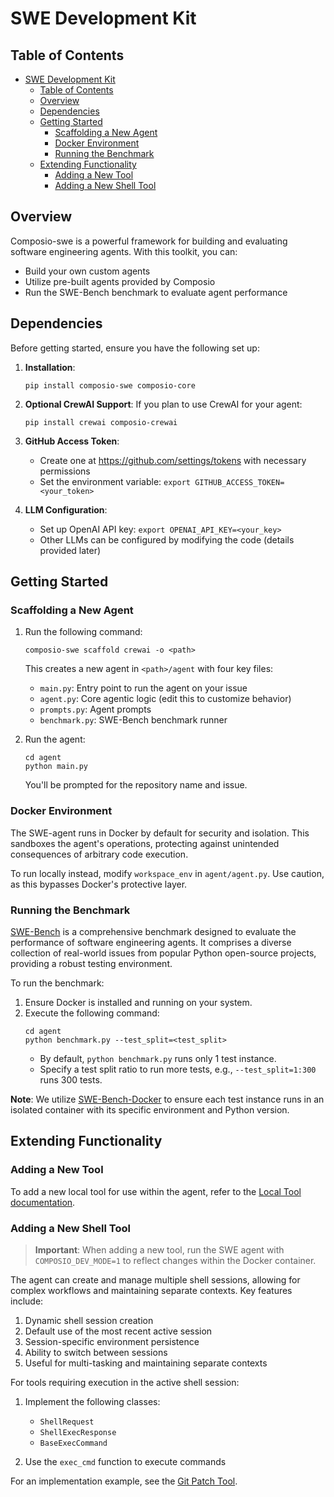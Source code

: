 # SWE Development Kit

## Table of Contents

- [SWE Development Kit](#swe-development-kit)
  - [Table of Contents](#table-of-contents)
  - [Overview](#overview)
  - [Dependencies](#dependencies)
  - [Getting Started](#getting-started)
    - [Scaffolding a New Agent](#scaffolding-a-new-agent)
    - [Docker Environment](#docker-environment)
    - [Running the Benchmark](#running-the-benchmark)
  - [Extending Functionality](#extending-functionality)
    - [Adding a New Tool](#adding-a-new-tool)
    - [Adding a New Shell Tool](#adding-a-new-shell-tool)

## Overview

Composio-swe is a powerful framework for building and evaluating software engineering agents. With this toolkit, you can:

- Build your own custom agents
- Utilize pre-built agents provided by Composio
- Run the SWE-Bench benchmark to evaluate agent performance

## Dependencies

Before getting started, ensure you have the following set up:

1. **Installation**:

   ```
   pip install composio-swe composio-core
   ```

2. **Optional CrewAI Support**:
   If you plan to use CrewAI for your agent:

   ```
   pip install crewai composio-crewai
   ```

3. **GitHub Access Token**:

   - Create one at https://github.com/settings/tokens with necessary permissions
   - Set the environment variable: `export GITHUB_ACCESS_TOKEN=<your_token>`

4. **LLM Configuration**:
   - Set up OpenAI API key: `export OPENAI_API_KEY=<your_key>`
   - Other LLMs can be configured by modifying the code (details provided later)

## Getting Started

### Scaffolding a New Agent

1. Run the following command:

   ```
   composio-swe scaffold crewai -o <path>
   ```

   This creates a new agent in `<path>/agent` with four key files:

   - `main.py`: Entry point to run the agent on your issue
   - `agent.py`: Core agentic logic (edit this to customize behavior)
   - `prompts.py`: Agent prompts
   - `benchmark.py`: SWE-Bench benchmark runner

2. Run the agent:
   ```
   cd agent
   python main.py
   ```
   You'll be prompted for the repository name and issue.

### Docker Environment

The SWE-agent runs in Docker by default for security and isolation. This sandboxes the agent's operations, protecting against unintended consequences of arbitrary code execution.

To run locally instead, modify `workspace_env` in `agent/agent.py`. Use caution, as this bypasses Docker's protective layer.

### Running the Benchmark

[SWE-Bench](https://www.swebench.com/) is a comprehensive benchmark designed to evaluate the performance of software engineering agents. It comprises a diverse collection of real-world issues from popular Python open-source projects, providing a robust testing environment.

To run the benchmark:

1. Ensure Docker is installed and running on your system.
2. Execute the following command:
   ```
   cd agent
   python benchmark.py --test_split=<test_split>
   ```
   - By default, `python benchmark.py` runs only 1 test instance.
   - Specify a test split ratio to run more tests, e.g., `--test_split=1:300` runs 300 tests.

**Note**: We utilize [SWE-Bench-Docker](https://github.com/aorwall/SWE-bench-docker) to ensure each test instance runs in an isolated container with its specific environment and Python version.

## Extending Functionality

### Adding a New Tool

To add a new local tool for use within the agent, refer to the [Local Tool documentation](https://docs.composio.dev/sdk/python/local_tools).

### Adding a New Shell Tool

> **Important**: When adding a new tool, run the SWE agent with `COMPOSIO_DEV_MODE=1` to reflect changes within the Docker container.

The agent can create and manage multiple shell sessions, allowing for complex workflows and maintaining separate contexts. Key features include:

1. Dynamic shell session creation
2. Default use of the most recent active session
3. Session-specific environment persistence
4. Ability to switch between sessions
5. Useful for multi-tasking and maintaining separate contexts

For tools requiring execution in the active shell session:

1. Implement the following classes:

   - `ShellRequest`
   - `ShellExecResponse`
   - `BaseExecCommand`

2. Use the `exec_cmd` function to execute commands

For an implementation example, see the [Git Patch Tool](https://github.com/ComposioHQ/composio/blob/master/python/composio/tools/local/shelltool/git_cmds/actions/get_patch.py).
